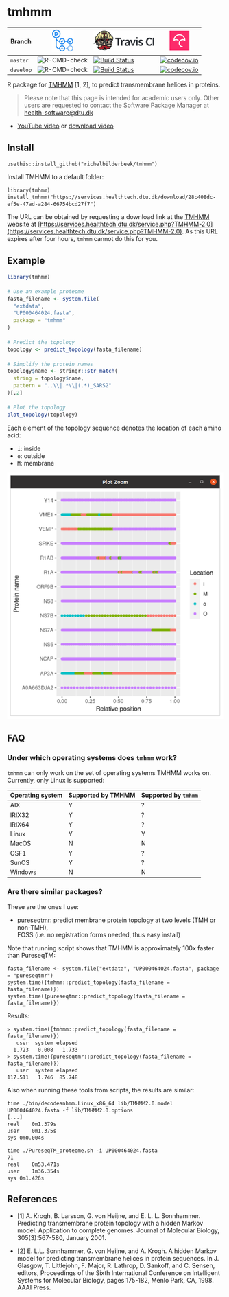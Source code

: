 # tmhmm

Branch   |[![GitHub Actions logo](pics/GitHubActions.png)](https://github.com/richelbilderbeek/tmhmm/actions)     |[![Travis CI logo](pics/TravisCI.png)](https://travis-ci.com)|[![Codecov logo](pics/Codecov.png)](https://www.codecov.io)
---------|--------------------------------------------------------------------------------------------------------|----------------------------------------------------------------------------------------------------------------------------------------|------------------------------------------------------------------------------------------------------------------------------------------------------
`master` |![R-CMD-check](https://github.com/richelbilderbeek/tmhmm/workflows/R-CMD-check/badge.svg?branch=master) |[![Build Status](https://travis-ci.com/richelbilderbeek/tmhmm.svg?branch=master)](https://travis-ci.com/richelbilderbeek/tmhmm)|[![codecov.io](https://codecov.io/github/richelbilderbeek/tmhmm/coverage.svg?branch=master)](https://codecov.io/github/richelbilderbeek/tmhmm/branch/master)
`develop`|![R-CMD-check](https://github.com/richelbilderbeek/tmhmm/workflows/R-CMD-check/badge.svg?branch=develop)|[![Build Status](https://travis-ci.com/richelbilderbeek/tmhmm.svg?branch=develop)](https://travis-ci.com/richelbilderbeek/tmhmm)|[![codecov.io](https://codecov.io/github/richelbilderbeek/tmhmm/coverage.svg?branch=develop)](https://codecov.io/github/richelbilderbeek/tmhmm/branch/develop)

R package for [TMHMM](https://services.healthtech.dtu.dk/service.php?TMHMM-2.0) [1, 2],
to predict transmembrane helices in proteins.

> Please note that this page is intended for academic users only. Other users are requested
> to contact the Software Package Manager at health-software@dtu.dk

 * [YouTube video](https://youtu.be/WtP9M1Yk9PA) or [download video](http://richelbilderbeek.nl/tmhmm.ogv)

## Install

```
usethis::install_github("richelbilderbeek/tmhmm")
```

Install TMHMM to a default folder:

```
library(tmhmm)
install_tmhmm("https://services.healthtech.dtu.dk/download/28c408dc-ef5e-47ad-a284-66754bcd27f7")
```


The URL can be obtained by requesting a download link at 
the [TMHMM](https://services.healthtech.dtu.dk/service.php?TMHMM-2.0) website 
at [https://services.healthtech.dtu.dk/service.php?TMHMM-2.0](https://services.healthtech.dtu.dk/service.php?TMHMM-2.0).
As this URL expires after four hours, `tmhmm` cannot do this for you.

## Example

```r
library(tmhmm)

# Use an example proteome
fasta_filename <- system.file(
  "extdata",
  "UP000464024.fasta",
  package = "tmhmm"
)

# Predict the topology
topology <- predict_topology(fasta_filename)

# Simplify the protein names
topology$name <- stringr::str_match(
  string = topology$name,
  pattern = "..\\|.*\\|(.*)_SARS2"
)[,2]

# Plot the topology
plot_topology(topology)
```

Each element of the topology sequence denotes the location of each amino acid:

 * `i`: inside
 * `o`: outside
 * `M`: membrane

![SARS-CoV-2 topology](man/figures/sars_cov_2_topology.png)

## FAQ

### Under which operating systems does `tmhmm` work?

`tmhmm` can only work on the set of operating systems TMHMM
works on. Currently, only Linux is supported:

Operating system|Supported by TMHMM|Supported by `tmhmm`
----------------|------------------|---------------------
AIX             |Y                 |?
IRIX32          |Y                 |?
IRIX64          |Y                 |?
Linux           |Y                 |Y
MacOS           |N                 |N
OSF1            |Y                 |?
SunOS           |Y                 |?
Windows         |N                 |N

### Are there similar packages?

These are the ones I use:

 * [pureseqtmr](https://github.com/richelbilderbeek/pureseqtmr): 
   predict membrane protein topology at two levels (TMH or non-TMH),  
   FOSS (i.e. no registration forms needed, thus easy install)

Note that running script shows that TMHMM is approximately 100x faster than PureseqTM:

```
fasta_filename <- system.file("extdata", "UP000464024.fasta", package = "pureseqtmr")
system.time({tmhmm::predict_topology(fasta_filename = fasta_filename)})
system.time({pureseqtmr::predict_topology(fasta_filename = fasta_filename)})
```

Results:

```
> system.time({tmhmm::predict_topology(fasta_filename = fasta_filename)})
   user  system elapsed 
  1.723   0.008   1.733 
> system.time({pureseqtmr::predict_topology(fasta_filename = fasta_filename)})
   user  system elapsed 
117.511   1.746  85.748 
```

Also when running these tools from scripts, the results are similar:

```
time ./bin/decodeanhmm.Linux_x86_64 lib/TMHMM2.0.model UP000464024.fasta -f lib/TMHMM2.0.options
[...]
real	0m1.379s
user	0m1.375s
sys	0m0.004s
```

```
time ./PureseqTM_proteome.sh -i UP000464024.fasta 
71
real	0m53.471s
user	1m36.354s
sys	0m1.426s
```


## References

 * [1] A. Krogh, B. Larsson, G. von Heijne, and E. L. L. Sonnhammer.
   Predicting transmembrane protein topology with a hidden Markov model: 
   Application to complete genomes.
   Journal of Molecular Biology, 305(3):567-580, January 2001.

 * [2] E. L.L. Sonnhammer, G. von Heijne, and A. Krogh.
   A hidden Markov model for predicting transmembrane helices 
   in protein sequences.
   In J. Glasgow, T. Littlejohn, F. Major, R. Lathrop, D. Sankoff, 
   and C. Sensen, editors, 
   Proceedings of the Sixth International Conference 
   on Intelligent Systems for Molecular Biology, 
   pages 175-182, Menlo Park, CA, 1998. AAAI Press.
